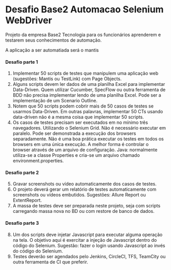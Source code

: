 # Desafio Base2 Automacao Selenium WebDriver

Projeto da empresa Base2 Tecnologia para os funcionários aprenderem e testarem seus conhecimentos de automação.

A aplicação a ser automatiada será o mantis

#### Desafio parte 1

1. Implementar 50 scripts de testes que manipulem uma aplicação web (sugestões: Mantis ou TestLink) com Page Objects.
2. Alguns scripts devem ler dados de uma planilha Excel para implementar Data-Driven.
Quem utilizar Cucumber, SpecFlow ou outra ferramenta de BDD não precisa implementar lendo de uma planilha Excel. Pode ser a implementação de um Scenario Outline.
3. Notem que 50 scripts podem cobrir mais de 50 casos de testes se usarmos Data-Driven. Em outras palavras, implementar 50 CTs usando data-driven não é a mesma coisa que implementar 50 scripts.
4. Os casos de testes precisam ser executados em no mínimo três navegadores. Utilizando o Selenium Grid.
Não é necessário executar em paralelo. Pode ser demonstrada a execução dos browsers separadamente.
Não é uma boa prática executar os testes em todos os browsers em uma única execução. A melhor forma é controlar o browser através de um arquivo de configuração.
Java: normalmente utiliza-se a classe Properties e cria-se um arquivo chamado environment.properties.

#### Desafio parte 2

5. Gravar screenshots ou vídeo automaticamente dos casos de testes.
6. O projeto deverá gerar um relatório de testes automaticamente com screenshots ou vídeos embutidos. Sugestões: Allure Report ou ExtentReport.
7. A massa de testes deve ser preparada neste projeto, seja com scripts carregando massa nova no BD ou com restore de banco de dados.


#### Desafio parte 3

8. Um dos scripts deve injetar Javascript para executar alguma operação na tela. O objetivo aqui é exercitar a injeção de Javascript dentro do código do Selenium.
Sugestão: fazer o login usando Javascript ao invés do código do Selenium.
9. Testes deverão ser agendados pelo Jenkins, CircleCI, TFS, TeamCity ou outra ferramenta de CI que preferir.
